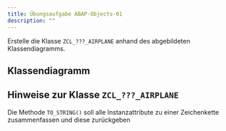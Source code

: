 ```yaml
---
title: Übungsaufgabe ABAP-Objects-01
description: ""
---
```


Erstelle die Klasse `ZCL_???_AIRPLANE` anhand des abgebildeten Klassendiagramms.

## Klassendiagramm


## Hinweise zur Klasse `ZCL_???_AIRPLANE`
Die Methode `TO_STRING()` soll alle Instanzattribute zu einer Zeichenkette zusammenfassen und diese zurückgeben
